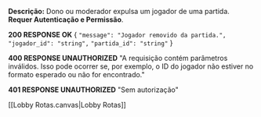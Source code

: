 **Descrição:** Dono ou moderador expulsa um jogador de uma partida. **Requer Autenticação e Permissão**.

**200 RESPONSE OK**
{
  `"message": "Jogador removido da partida.",`
  `"jogador_id": "string",`
  `"partida_id": "string"`
}

**400 RESPONSE UNAUTHORIZED**
"A requisição contém parâmetros inválidos. Isso pode ocorrer se, por exemplo, o ID do jogador não estiver no formato esperado ou não for encontrado."

**401 RESPONSE UNAUTHORIZED**
"Sem autorização"

[[Lobby Rotas.canvas|Lobby Rotas]]